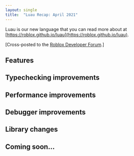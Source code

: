 ```yaml
---
layout: single
title:  "Luau Recap: April 2021"
---
```


Luau is our new language that you can read more about at [https://roblox.github.io/luau](https://roblox.github.io/luau).

[Cross-posted to the [Roblox Developer Forum](TBD).]

## Features

## Typechecking improvements

## Performance improvements

## Debugger improvements

## Library changes

## Coming soon...
